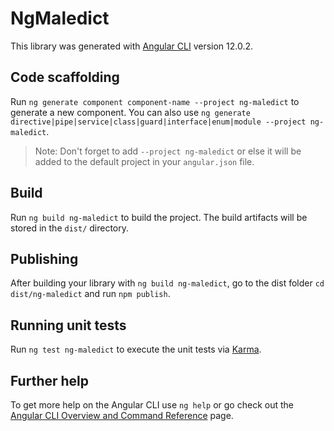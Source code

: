# NgMaledict

This library was generated with [Angular CLI](https://github.com/angular/angular-cli) version 12.0.2.

## Code scaffolding

Run `ng generate component component-name --project ng-maledict` to generate a new component. You can also use `ng generate directive|pipe|service|class|guard|interface|enum|module --project ng-maledict`.
> Note: Don't forget to add `--project ng-maledict` or else it will be added to the default project in your `angular.json` file. 

## Build

Run `ng build ng-maledict` to build the project. The build artifacts will be stored in the `dist/` directory.

## Publishing

After building your library with `ng build ng-maledict`, go to the dist folder `cd dist/ng-maledict` and run `npm publish`.

## Running unit tests

Run `ng test ng-maledict` to execute the unit tests via [Karma](https://karma-runner.github.io).

## Further help

To get more help on the Angular CLI use `ng help` or go check out the [Angular CLI Overview and Command Reference](https://angular.io/cli) page.
